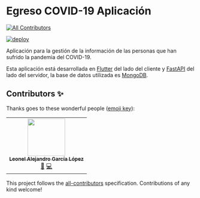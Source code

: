 # Egreso COVID-19 Aplicación
<!-- ALL-CONTRIBUTORS-BADGE:START - Do not remove or modify this section -->
[![All Contributors](https://img.shields.io/badge/all_contributors-1-orange.svg?style=flat-square)](#contributors-)
<!-- ALL-CONTRIBUTORS-BADGE:END -->

[![deploy](https://github.com/codestrange/egresocovid19-app/actions/workflows/deploy.yml/badge.svg?branch=main)](https://github.com/codestrange/egresocovid19-app/actions/workflows/deploy.yml)

Aplicación para la gestión de la información de las personas que han sufrido la pandemia del COVID-19.

Esta aplicación está desarrollada en [Flutter](https://flutter.dev) del lado del cliente y [FastAPI](https://fastapi.tiangolo.com) del lado del servidor, la base de datos utilizada es [MongoDB](https://www.mongodb.com/).

## Contributors ✨

Thanks goes to these wonderful people ([emoji key](https://allcontributors.org/docs/en/emoji-key)):

<!-- ALL-CONTRIBUTORS-LIST:START - Do not remove or modify this section -->
<!-- prettier-ignore-start -->
<!-- markdownlint-disable -->
<table>
  <tr>
    <td align="center"><a href="https://github.com/lagcleaner"><img src="https://avatars.githubusercontent.com/u/45600122?v=4?s=100" width="100px;" alt=""/><br /><sub><b>Leonel Alejandro García López</b></sub></a><br /><a href="#maintenance-lagcleaner" title="Maintenance">🚧</a> <a href="https://github.com/codestrange/egresocovid19-app/commits?author=lagcleaner" title="Code">💻</a></td>
  </tr>
</table>

<!-- markdownlint-restore -->
<!-- prettier-ignore-end -->

<!-- ALL-CONTRIBUTORS-LIST:END -->

This project follows the [all-contributors](https://github.com/all-contributors/all-contributors) specification. Contributions of any kind welcome!